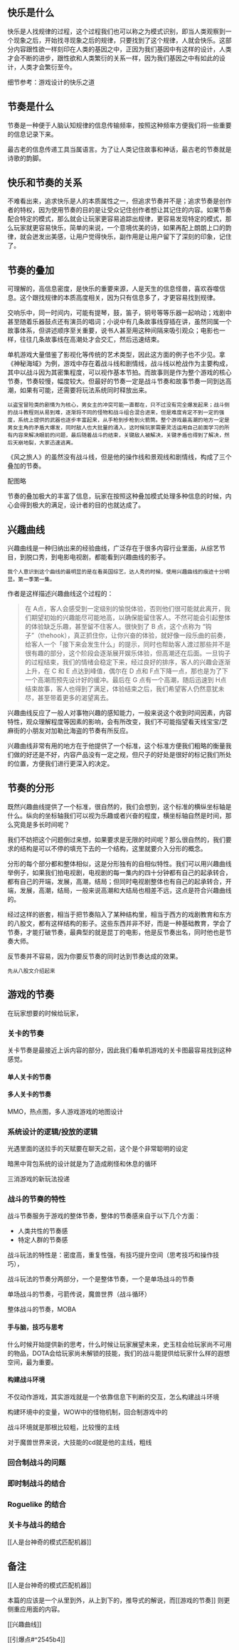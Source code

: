 ## 快乐是什么

快乐是人找规律的过程，这个过程我们也可以称之为模式识别，即当人类观察到一个现象之后，开始找寻现象之后的规律，只要找到了这个规律，人就会快乐。这部分内容跟性欲一样刻印在人类的基因之中，正因为我们基因中有这样的设计，人类才会不断的进步，跟性欲和人类繁衍的关系一样，因为我们基因之中有如此的设计，人类才会繁衍至今。

细节参考：游戏设计的快乐之道
## 节奏是什么

节奏是一种便于人脑认知规律的信息传输频率，按照这种频率方便我们将一些重要的信息记录下来。

最古老的信息传递工具当属语言。为了让人类记住故事和神话，最古老的节奏就是诗歌的韵脚。

## 快乐和节奏的关系

不难看出来，追求快乐是人的本质属性之一，但追求节奏并不是；追求节奏是创作者的特权，因为使用节奏的目的是让受众记住创作者想让其记住的内容。如果节奏配合特定的模式，那么就会让玩家更容易追踪出规律，更容易发现特定的模式，那么玩家就更容易快乐，简单的来说，一个意境优美的诗，如果再配上朗朗上口的韵律，就会迸发出美感，让用户觉得快乐，副作用是让用户留下了深刻的印象，记住了。

## 节奏的叠加

可理解的，高信息密度，是快乐的重要来源，人是天生的信息怪兽，喜欢吞噬信息。这个跟找规律的本质高度相关，因为只有信息多了，才更容易找到规律。

交响乐中，同一时间内，可能有提琴，鼓，笛子，铜号等等乐器一起响动；戏剧中甚至随着乐器鼓点还有演员的唱词；小说中有几条故事线穿插在讲，虽然同属一个故事体系，但讲述顺序至关重要，说书人甚至用这种间隔来吸引观众；电影也一样，往往几条故事线在高潮处才会交汇，然后迅速结束。

单机游戏大量借鉴了影视化等传统的艺术类型，因此这方面的例子也不少见。拿《神秘海域》为例，游戏中存在着战斗线和剧情线，战斗线以枪战作为主要构成，其中以战斗因为其密集程度，可以视作基本节拍。而故事则是作为整个游戏的核心节奏，节奏较慢，幅度较大。但最好的节奏一定是战斗节奏和故事节奏一同到达高潮，如果有可能，还需要将玩法系统同时释放出来。

	以盗宝冒险类的剧情为为核心，男女主的冲突可能一直都在，只不过没有完全爆发起来；战斗侧的战斗教程则从易到难，逐渐将不同的怪物和战斗组合混合进来，但是难度肯定不到一定的强度，系统上提供的武器也逐步丰富起来，从手枪到步枪到火箭筒。整个游戏最高潮的地方一定是男女主角的矛盾大爆发，同时敌人也大批量的涌入，这时候玩家需要灵活运用自己前面学习的所有内容来解决眼前的问题，最后随着战斗的结束，关键敌人被解决，关键矛盾也得到了解决，然后天崩地裂，大家迅速逃离。

《风之旅人》的虽然没有战斗线，但是他的操作线和景观线和剧情线，构成了三个叠加的节奏。

配图略

节奏的叠加极大的丰富了信息，玩家在按照这种叠加模式处理多种信息的时候，内心会得到极大的满足，设计者的目的也就达成了。

## 兴趣曲线

兴趣曲线是一种归纳出来的经验曲线，广泛存在于很多内容行业里面，从综艺节目，到脱口秀，到电影电视剧，都能看到兴趣曲线的影子。

	我个人意识到这个曲线的最明显的是在看英国综艺，达人秀的时候，使用兴趣曲线的痕迹十分明显。第一季第一集。

作者是这样描述兴趣曲线这个过程的：

>在 A点，客人会感受到一定级别的愉悦体验，否则他们很可能就此离开，我们期望初始的兴趣能尽可能地高，以确保能留住客人。不然可能会引起整体的体验缺乏乐趣，甚至留不住客人。很快到了 B 点，这个点称为 “钩子”（thehook），真正抓住你，让你兴奋的体验，就好像一段乐曲的前奏，给客人一个「接下来会发生什么」的提示，同时也帮助客人渡过那些并不是很有趣的部分，这个阶段会逐渐展开娱乐体验，但高潮还在后面。一旦钩子的过程结束，我们的情绪会稳定下来，经过良好的排序，客人的兴趣会逐渐上升，在 C 和 E 点达到峰值，偶尔在 D 点和 F点下降一点，那也是为了下一个高潮而预先设计好的缓冲。最后在 G 点有一个高潮，随后迅速到 H点结束故事，客人也得到了满足，体验结束之后，我们希望客人仍然意犹未尽，甚至带着更多的渴望离去。

兴趣曲线反应了一般人对事物兴趣的感知能力，一般来说这个收到时间因素，内容特性，观众理解程度等因素的影响，会有所改变，我们不可能指望看天线宝宝/芝麻街的小朋友对加勒比海盗的节奏有所反应。

兴趣曲线非常有用的地方在于他提供了一个标准，这个标准方便我们粗略的衡量我们做的好还是不好，内容产品没有一定之规，但尺子的好处是很好的标记我们所处的位置，方便我们进行更深入的决定。

## 节奏的分形

既然兴趣曲线提供了一个标准，很自然的，我们会想到，这个标准的横纵坐标轴是什么。纵向的坐标轴我们可以视为乐趣或者兴奋的程度，横坐标轴自然是时间，那么究竟是多长时间呢？

我们不妨把这个问题倒过来想，如果要求是无限的时间呢？那么很自然的，我们要求的结构是可以不停的填充下去的一个结构，这里就要介入分形的概念。

分形的每个部分都和整体相似，这是分形独有的自相似特性。我们可以用兴趣曲线举例子，如果我们拍电视剧，电视剧的每一集内的四十分钟都有自己的起承转合，都有自己的开端，发展，高潮，结局；但同时电视剧整体也有自己的起承转合，开端，发展，高潮，结局，一般来说高潮和大结局也相差不远，这点是符合兴趣曲线的。

经过这样的嵌套，相当于把节奏陷入了某种结构里，相当于西方的戏剧教育和东方的八股文，都有这样结构的影子。这些东西并非不好，而是一种基础教育，学会了节奏，才能打破节奏，最典型的就是昆丁的电影，他是反节奏出名，同时他也是节奏大师。

反节奏并不容易，因为你要反节奏的同时达到节奏达成的效果。

	先从八股文介绍起来

## 游戏的节奏

在玩家想要的时候给玩家，
### 关卡的节奏

关卡节奏是最接近上诉内容的部分，因此我们看单机游戏的关卡图最容易找到这种感觉。
#### 单人关卡的节奏
#### 多人关卡的节奏

MMO，热点图，多人游戏游戏的地图设计


### 系统设计的逻辑/投放的逻辑

光遇里面的送拉手的天赋要在聊天之前，这个是个非常聪明的设定

暗黑中背包系统的设计就是为了造成刷怪和休息的循环

三消游戏的新玩法投递

### 战斗的节奏的特性

战斗节奏服务于游戏的整体节奏，整体的节奏感来自于以下几个方面：
- 人类共性的节奏感
- 特定人群的节奏感

战斗玩法的特性是：密度高，重复性强，有技巧提升空间（思考技巧和操作技巧），

战斗玩法的节奏分两部分，一个是整体节奏，一个是单场战斗的节奏

单场战斗的节奏，弓箭传说，魔兽世界（战斗循环）


整体战斗的节奏，MOBA



#### 手与脑，技巧与思考

什么时候开始提供新的思考，什么时候让玩家展望未来，史玉柱会给玩家尚不可用的物品，DOTA会给玩家尚未解锁的技能，我们的战斗能提供给玩家什么样的遐想空间，最为重要。





#### 构建战斗环境

不仅动作游戏，其实游戏就是一个依靠信息下判断的交互，怎么构建战斗环境

构建环境中的变量，WOW中的怪物机制，回合制游戏中的

战斗环境就是那根比较粗，比较慢的主线

对于魔兽世界来说，大技能的cd就是他的主线，粗线




### 回合制战斗的问题

### 即时制战斗的结合

### Roguelike 的结合

### 关卡与战斗的结合

[[人是台神奇的模式匹配机器]]

## 备注

[[人是台神奇的模式匹配机器]]

本篇的应该是一个从里到外，从上到下的，推导式的解说，而[[游戏的节奏]] 则更侧重应用面的内容。 

[[兴趣曲线]]

[[引爆点#^2545b4]]
